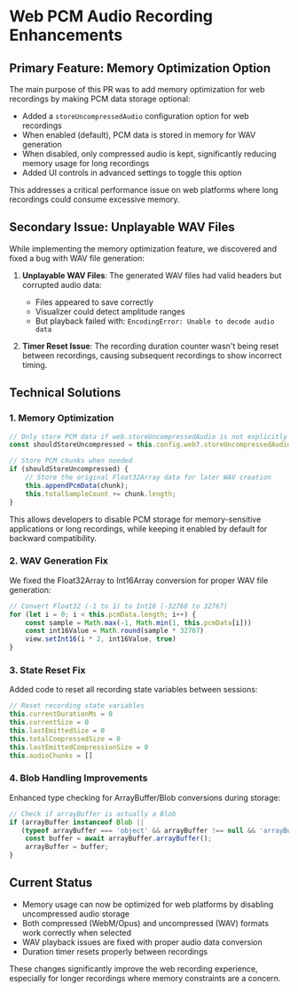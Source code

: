 # Web PCM Audio Recording Enhancements

## Primary Feature: Memory Optimization Option

The main purpose of this PR was to add memory optimization for web recordings by making PCM data storage optional:

- Added a `storeUncompressedAudio` configuration option for web recordings
- When enabled (default), PCM data is stored in memory for WAV generation
- When disabled, only compressed audio is kept, significantly reducing memory usage for long recordings
- Added UI controls in advanced settings to toggle this option

This addresses a critical performance issue on web platforms where long recordings could consume excessive memory.

## Secondary Issue: Unplayable WAV Files

While implementing the memory optimization feature, we discovered and fixed a bug with WAV file generation:

1. **Unplayable WAV Files**: The generated WAV files had valid headers but corrupted audio data:
   * Files appeared to save correctly
   * Visualizer could detect amplitude ranges
   * But playback failed with: `EncodingError: Unable to decode audio data`

2. **Timer Reset Issue**: The recording duration counter wasn't being reset between recordings, causing subsequent recordings to show incorrect timing.

## Technical Solutions

### 1. Memory Optimization

```javascript
// Only store PCM data if web.storeUncompressedAudio is not explicitly false
const shouldStoreUncompressed = this.config.web?.storeUncompressedAudio !== false;

// Store PCM chunks when needed
if (shouldStoreUncompressed) {
    // Store the original Float32Array data for later WAV creation
    this.appendPcmData(chunk);
    this.totalSampleCount += chunk.length;
}
```

This allows developers to disable PCM storage for memory-sensitive applications or long recordings, while keeping it enabled by default for backward compatibility.

### 2. WAV Generation Fix

We fixed the Float32Array to Int16Array conversion for proper WAV file generation:

```javascript
// Convert Float32 (-1 to 1) to Int16 (-32768 to 32767) 
for (let i = 0; i < this.pcmData.length; i++) {
    const sample = Math.max(-1, Math.min(1, this.pcmData[i]))
    const int16Value = Math.round(sample * 32767)
    view.setInt16(i * 2, int16Value, true)
}
```

### 3. State Reset Fix

Added code to reset all recording state variables between sessions:

```javascript
// Reset recording state variables
this.currentDurationMs = 0
this.currentSize = 0
this.lastEmittedSize = 0
this.totalCompressedSize = 0
this.lastEmittedCompressionSize = 0
this.audioChunks = []
```

### 4. Blob Handling Improvements

Enhanced type checking for ArrayBuffer/Blob conversions during storage:

```javascript
// Check if arrayBuffer is actually a Blob
if (arrayBuffer instanceof Blob || 
   (typeof arrayBuffer === 'object' && arrayBuffer !== null && 'arrayBuffer' in arrayBuffer)) {
    const buffer = await arrayBuffer.arrayBuffer();
    arrayBuffer = buffer;
}
```

## Current Status

* Memory usage can now be optimized for web platforms by disabling uncompressed audio storage
* Both compressed (WebM/Opus) and uncompressed (WAV) formats work correctly when selected
* WAV playback issues are fixed with proper audio data conversion
* Duration timer resets properly between recordings

These changes significantly improve the web recording experience, especially for longer recordings where memory constraints are a concern. 